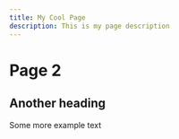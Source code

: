 ```yaml
---
title: My Cool Page
description: This is my page description
---
```


# Page 2

## Another heading

Some more example text
